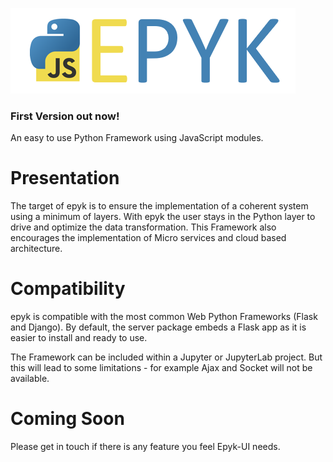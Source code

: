 
![](https://raw.githubusercontent.com/epykure/epyk-ui/master/epyk/static/images/epyklogo_whole_big.png)

### First Version out now!

An easy to use Python Framework using JavaScript modules.

Presentation
================================
The target of epyk is to ensure the implementation of a coherent system using a minimum of layers.
With epyk the user stays in the Python layer to drive and optimize the data transformation.
This Framework also encourages the implementation of Micro services and cloud based architecture.

Compatibility
================================

epyk is compatible with the most common Web Python Frameworks (Flask and Django).
By default, the server package embeds a Flask app as it is easier to install and ready to use.

The Framework can be included within a Jupyter or JupyterLab project. But this will lead to some limitations - for example Ajax and Socket will not be available.

Coming Soon
================================

Please get in touch if there is any feature you feel Epyk-UI needs.
